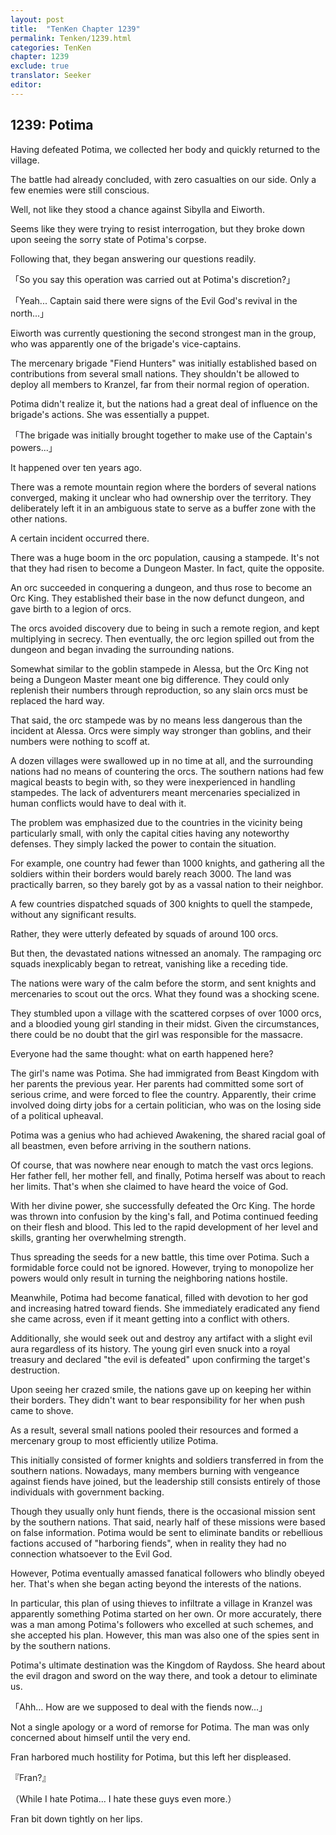 ```yaml
---
layout: post
title:  "TenKen Chapter 1239"
permalink: Tenken/1239.html
categories: TenKen
chapter: 1239
exclude: true
translator: Seeker
editor: 
---
```

<h2>1239: Potima</h2>

Having defeated Potima, we collected her body and quickly returned to the village.

The battle had already concluded, with zero casualties on our side. Only a few enemies were still conscious.

Well, not like they stood a chance against Sibylla and Eiworth.

Seems like they were trying to resist interrogation, but they broke down upon seeing the sorry state of Potima's corpse.

Following that, they began answering our questions readily.

「So you say this operation was carried out at Potima's discretion?」

「Yeah... Captain said there were signs of the Evil God's revival in the north...」

Eiworth was currently questioning the second strongest man in the group, who was apparently one of the brigade's vice-captains.

The mercenary brigade "Fiend Hunters" was initially established based on contributions from several small nations. They shouldn't be allowed to deploy all members to Kranzel, far from their normal region of operation.

Potima didn't realize it, but the nations had a great deal of influence on the brigade's actions. She was essentially a puppet.

「The brigade was initially brought together to make use of the Captain's powers...」

It happened over ten years ago.

There was a remote mountain region where the borders of several nations converged, making it unclear who had ownership over the territory. They deliberately left it in an ambiguous state to serve as a buffer zone with the other nations.

A certain incident occurred there.

There was a huge boom in the orc population, causing a stampede. It's not that they had risen to become a Dungeon Master. In fact, quite the opposite.

An orc succeeded in conquering a dungeon, and thus rose to become an Orc King. They established their base in the now defunct dungeon, and gave birth to a legion of orcs.

The orcs avoided discovery due to being in such a remote region, and kept multiplying in secrecy. Then eventually, the orc legion spilled out from the dungeon and began invading the surrounding nations.

Somewhat similar to the goblin stampede in Alessa, but the Orc King not being a Dungeon Master meant one big difference. They could only replenish their numbers through reproduction, so any slain orcs must be replaced the hard way.

That said, the orc stampede was by no means less dangerous than the incident at Alessa. Orcs were simply way stronger than goblins, and their numbers were nothing to scoff at.

A dozen villages were swallowed up in no time at all, and the surrounding nations had no means of countering the orcs. The southern nations had few magical beasts to begin with, so they were inexperienced in handling stampedes. The lack of adventurers meant mercenaries specialized in human conflicts would have to deal with it.

The problem was emphasized due to the countries in the vicinity being particularly small, with only the capital cities having any noteworthy defenses. They simply lacked the power to contain the situation.

For example, one country had fewer than 1000 knights, and gathering all the soldiers within their borders would barely reach 3000. The land was practically barren, so they barely got by as a vassal nation to their neighbor.

A few countries dispatched squads of 300 knights to quell the stampede, without any significant results.

Rather, they were utterly defeated by squads of around 100 orcs.

But then, the devastated nations witnessed an anomaly. The rampaging orc squads inexplicably began to retreat, vanishing like a receding tide.

The nations were wary of the calm before the storm, and sent knights and mercenaries to scout out the orcs. What they found was a shocking scene.

They stumbled upon a village with the scattered corpses of over 1000 orcs, and a bloodied young girl standing in their midst. Given the circumstances, there could be no doubt that the girl was responsible for the massacre.

Everyone had the same thought: what on earth happened here?

The girl's name was Potima. She had immigrated from Beast Kingdom with her parents the previous year. Her parents had committed some sort of serious crime, and were forced to flee the country. Apparently, their crime involved doing dirty jobs for a certain politician, who was on the losing side of a political upheaval.

Potima was a genius who had achieved Awakening, the shared racial goal of all beastmen, even before arriving in the southern nations.

Of course, that was nowhere near enough to match the vast orcs legions. Her father fell, her mother fell, and finally, Potima herself was about to reach her limits. That's when she claimed to have heard the voice of God.

With her divine power, she successfully defeated the Orc King. The horde was thrown into confusion by the king's fall, and Potima continued feeding on their flesh and blood. This led to the rapid development of her level and skills, granting her overwhelming strength.

Thus spreading the seeds for a new battle, this time over Potima. Such a formidable force could not be ignored. However, trying to monopolize her powers would only result in turning the neighboring nations hostile.

Meanwhile, Potima had become fanatical, filled with devotion to her god and increasing hatred toward fiends. She immediately eradicated any fiend she came across, even if it meant getting into a conflict with others.

Additionally, she would seek out and destroy any artifact with a slight evil aura regardless of its history. The young girl even snuck into a royal treasury and declared "the evil is defeated" upon confirming the target's destruction.

Upon seeing her crazed smile, the nations gave up on keeping her within their borders. They didn't want to bear responsibility for her when push came to shove.

As a result, several small nations pooled their resources and formed a mercenary group to most efficiently utilize Potima.

This initially consisted of former knights and soldiers transferred in from the southern nations. Nowadays, many members burning with vengeance against fiends have joined, but the leadership still consists entirely of those individuals with government backing.

Though they usually only hunt fiends, there is the occasional mission sent by the southern nations. That said, nearly half of these missions were based on false information. Potima would be sent to eliminate bandits or rebellious factions accused of "harboring fiends", when in reality they had no connection whatsoever to the Evil God.

However, Potima eventually amassed fanatical followers who blindly obeyed her. That's when she began acting beyond the interests of the nations.

In particular, this plan of using thieves to infiltrate a village in Kranzel was apparently something Potima started on her own. Or more accurately, there was a man among Potima's followers who excelled at such schemes, and she accepted his plan. However, this man was also one of the spies sent in by the southern nations.

Potima's ultimate destination was the Kingdom of Raydoss. She heard about the evil dragon and sword on the way there, and took a detour to eliminate us.

「Ahh... How are we supposed to deal with the fiends now...」

Not a single apology or a word of remorse for Potima. The man was only concerned about himself until the very end.

Fran harbored much hostility for Potima, but this left her displeased.

『Fran?』

（While I hate Potima... I hate these guys even more.）

Fran bit down tightly on her lips.



